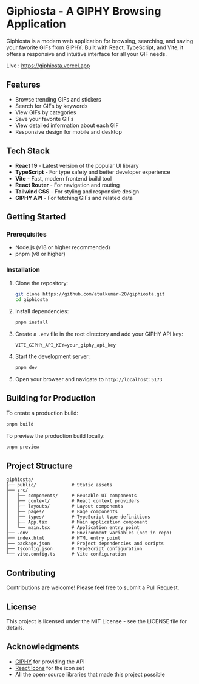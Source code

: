 # Giphiosta - A GIPHY Browsing Application

Giphiosta is a modern web application for browsing, searching, and saving your favorite GIFs from GIPHY. Built with React, TypeScript, and Vite, it offers a responsive and intuitive interface for all your GIF needs.

Live : https://giphiosta.vercel.app

## Features

- Browse trending GIFs and stickers
- Search for GIFs by keywords
- View GIFs by categories
- Save your favorite GIFs
- View detailed information about each GIF
- Responsive design for mobile and desktop

## Tech Stack

- **React 19** - Latest version of the popular UI library
- **TypeScript** - For type safety and better developer experience
- **Vite** - Fast, modern frontend build tool
- **React Router** - For navigation and routing
- **Tailwind CSS** - For styling and responsive design
- **GIPHY API** - For fetching GIFs and related data

## Getting Started

### Prerequisites

- Node.js (v18 or higher recommended)
- pnpm (v8 or higher)

### Installation

1. Clone the repository:
   ```bash
   git clone https://github.com/atulkumar-20/giphiosta.git
   cd giphiosta
   ```

2. Install dependencies:
   ```bash
   pnpm install
   ```

3. Create a `.env` file in the root directory and add your GIPHY API key:
   ```
   VITE_GIPHY_API_KEY=your_giphy_api_key
   ```

4. Start the development server:
   ```bash
   pnpm dev
   ```

5. Open your browser and navigate to `http://localhost:5173`

## Building for Production

To create a production build:

```bash
pnpm build
```

To preview the production build locally:

```bash
pnpm preview
```

## Project Structure

```
giphiosta/
├── public/             # Static assets
├── src/
│   ├── components/     # Reusable UI components
│   ├── context/        # React context providers
│   ├── layouts/        # Layout components
│   ├── pages/          # Page components
│   ├── types/          # TypeScript type definitions
│   ├── App.tsx         # Main application component
│   └── main.tsx        # Application entry point
├── .env                # Environment variables (not in repo)
├── index.html          # HTML entry point
├── package.json        # Project dependencies and scripts
├── tsconfig.json       # TypeScript configuration
└── vite.config.ts      # Vite configuration
```

## Contributing

Contributions are welcome! Please feel free to submit a Pull Request.

## License

This project is licensed under the MIT License - see the LICENSE file for details.

## Acknowledgments

- [GIPHY](https://giphy.com/) for providing the API
- [React Icons](https://react-icons.github.io/react-icons/) for the icon set
- All the open-source libraries that made this project possible
